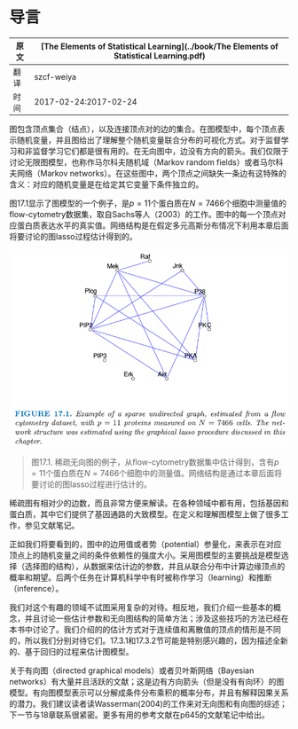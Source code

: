 # 导言

| 原文   | [The Elements of Statistical Learning](../book/The Elements of Statistical Learning.pdf) |
| ---- | ---------------------------------------- |
| 翻译   | szcf-weiya                               |
| 时间   | 2017-02-24:2017-02-24                    |


图包含顶点集合（结点），以及连接顶点对的边的集合。在图模型中，每个顶点表示随机变量，并且图给出了理解整个随机变量联合分布的可视化方式。对于监督学习和非监督学习它们都是很有用的。在无向图中，边没有方向的箭头。我们仅限于讨论无限图模型，也称作马尔科夫随机域（Markov random fields）或者马尔科夫网络（Markov networks）。在这些图中，两个顶点之间缺失一条边有这特殊的含义：对应的随机变量是在给定其它变量下条件独立的。

图17.1显示了图模型的一个例子，是$p=11$个蛋白质在$N=7466$个细胞中测量值的flow-cytometry数据集，取自Sachs等人（2003）的工作。图中的每一个顶点对应蛋白质表达水平的真实值。网络结构是在假定多元高斯分布情况下利用本章后面将要讨论的图lasso过程估计得到的。

![](../img/17/fig17.1.png)

> 图17.1. 稀疏无向图的例子，从flow-cytometry数据集中估计得到，含有$p=11$个蛋白质在$N=7466$个细胞中的测量值。网络结构是通过本章后面将要讨论的图lasso过程进行估计的。

稀疏图有相对少的边数，而且非常方便来解读。在各种领域中都有用，包括基因和蛋白质，其中它们提供了基因通路的大致模型。在定义和理解图模型上做了很多工作，参见文献笔记。

正如我们将要看到的，图中的边用值或者势（potential）参量化，来表示在对应顶点上的随机变量之间的条件依赖性的强度大小。采用图模型的主要挑战是模型选择（选择图的结构），从数据来估计边的参数，并且从联合分布中计算边缘顶点的概率和期望。后两个任务在计算机科学中有时被称作学习（learning）和推断（inference）。

我们对这个有趣的领域不试图采用复杂的对待。相反地，我们介绍一些基本的概念，并且讨论一些估计参数和无向图结构的简单方法；涉及这些技巧的方法已经在本书中讨论了。我们介绍的的估计方式对于连续值和离散值的顶点的情形是不同的，所以我们分别对待它们。17.3.1和17.3.2节可能是特别感兴趣的，因为描述全新的、基于回归的过程来估计图模型。

关于有向图（directed graphical models）或者贝叶斯网络（Bayesian networks）有大量并且活跃的文献；这是边有方向箭头（但是没有有向环）的图模型。有向图模型表示可以分解成条件分布乘积的概率分布，并且有解释因果关系的潜力。我们建议读者读Wasserman(2004)的工作来对无向图和有向图的综述；下一节与18章联系很紧密。更多有用的参考文献在p645的文献笔记中给出。

